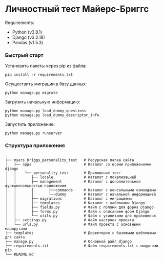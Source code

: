 # Личностный тест Майерс-Бриггс

Requirements:

- Python (v3.8.1)
- Django (v3.2.18)
- Pandas (v1.5.3)

### Быстрый старт

Установить пакеты через pip из файла:
```
pip install -r requirements.txt
```

Осуществить миграции в базу данных:
```
python manage.py migrate
```

Загрузить начальную информацию:
```
python manage.py load_dummy_questions
python manage.py load_dummy_descriptor_info
```

Запустить приложение:
```
python manage.py runserver
```

### Структура приложения
    .
    ├── myers_briggs_personality_test   # Ресурсная папка сайта
    │   ├── apps                        # Каталог со всеми приложениями django
    │   │    └── personality_test       # Приложение тест
    │   │       ├── locale              # Каталог с локализацией
    │   │       ├── management          # Каталог с дополнительной функциональностью приложения
    │   │       │       ├──commands     # Каталог с консольными командами
    │   │       │       └──dummy        # Каталог с начальной информацией 
    │   │       ├── migrations          # Каталог с миграциями
    │   │       ├── templates           # Каталог с шаблонами Django
    │   │       ├── fields.py           # Файл с полями для форма Django
    │   │       ├── forms.py            # Файл с описанием форм Django
    │   │       └── utils.py            # Файл с утилитами для приложения
    │   ├── settings.py                 # Файл настроек проекта
    │   └── urls.py                     # Файл проекта с основными маршрутами
    ├── templates                       # Директория с базовыми шаблонами для сайта
    ├── manage.py                       # Основной файл django
    ├── requirements.txt                # Файл requirements.txt с модулями pip
    └── README.md                   